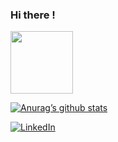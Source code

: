 ### Hi there !
<img src="https://github.com/shubhamsinh/shubhamsinh/assets/68784553/1054b625-d88a-45d7-af96-2b3c8a14927b" width="100" height="100">

<!-- ![bannerShubham](https://github.com/shubhamsinh/shubhamsinh/assets/68784553/01393dc6-a0fa-4944-9b79-9c171a762693) -->

[![Anurag’s github stats](https://github-readme-stats.vercel.app/api?username=yushi1007)](https://github.com/shubhamsinh)

[![LinkedIn](https://img.shields.io/badge/linkedin-%230077B5.svg?style=for-the-badge&logo=linkedin&logoColor=white)](https://in.linkedin.com/in/shubhamsinh)



<!--
**shubhamsinh/shubhamsinh** is a ✨ _special_ ✨ repository because its `README.md` (this file) appears on your GitHub profile.

Here are some ideas to get you started:

- 🔭 I’m currently working on ...
- 🌱 I’m currently learning ...
- 👯 I’m looking to collaborate on ...
- 🤔 I’m looking for help with ...
- 💬 Ask me about ...
- 📫 How to reach me: ...
- 😄 Pronouns: ...
- ⚡ Fun fact: ...
-->
